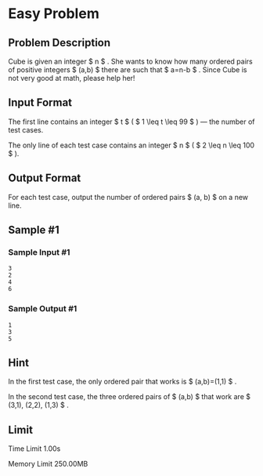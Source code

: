 # Easy Problem

## Problem Description

Cube is given an integer $ n $ . She wants to know how many ordered pairs of positive integers $ (a,b) $ there are such that $ a=n-b $ . Since Cube is not very good at math, please help her!

## Input Format

The first line contains an integer $ t $ ( $ 1 \leq t \leq 99 $ ) — the number of test cases.

The only line of each test case contains an integer $ n $ ( $ 2 \leq n \leq 100 $ ).

## Output Format

For each test case, output the number of ordered pairs $ (a, b) $ on a new line.

## Sample #1

### Sample Input #1

```
3
2
4
6
```

### Sample Output #1

```
1
3
5
```

## Hint

In the first test case, the only ordered pair that works is $ (a,b)=(1,1) $ .

In the second test case, the three ordered pairs of $ (a,b) $ that work are $ (3,1), (2,2), (1,3) $ .

## Limit



Time Limit
1.00s

Memory Limit
250.00MB